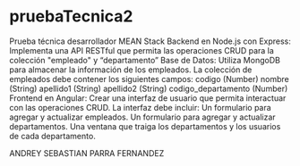 # pruebaTecnica2
Prueba técnica desarrollador MEAN Stack
Backend en Node.js con Express:
Implementa una API RESTful que permita las operaciones
CRUD para la colección "empleado" y “departamento”
Base de Datos:
Utiliza MongoDB para almacenar la información de los
empleados.
La colección de empleados debe contener los siguientes
campos:
codigo (Number)
nombre (String)
apellido1 (String)
apellido2 (String)
codigo_departamento (Number)
Frontend en Angular:
Crear una interfaz de usuario que permita interactuar con las
operaciones CRUD. La interfaz debe incluir:
Un formulario para agregar y actualizar empleados.
Un formulario para agregar y actualizar departamentos.
Una ventana que traiga los departamentos y los usuarios de
cada departamento.

ANDREY SEBASTIAN PARRA FERNANDEZ